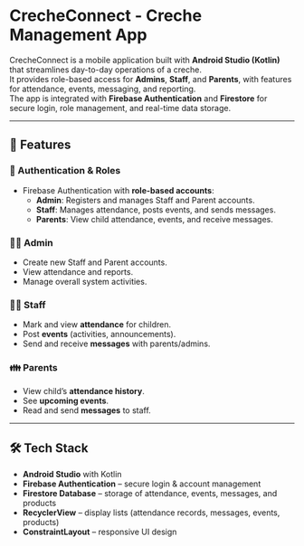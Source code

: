 # CrecheConnect - Creche Management App

CrecheConnect is a mobile application built with **Android Studio (Kotlin)** that streamlines day-to-day operations of a creche.  
It provides role-based access for **Admins**, **Staff**, and **Parents**, with features for attendance, events, messaging, and reporting.  
The app is integrated with **Firebase Authentication** and **Firestore** for secure login, role management, and real-time data storage.

---

## 📱 Features

### 🔑 Authentication & Roles
- Firebase Authentication with **role-based accounts**:
  - **Admin**: Registers and manages Staff and Parent accounts.
  - **Staff**: Manages attendance, posts events, and sends messages.
  - **Parents**: View child attendance, events, and receive messages.

### 👩‍🏫 Admin
- Create new Staff and Parent accounts.
- View attendance and reports.
- Manage overall system activities.

### 👨‍🏫 Staff
- Mark and view **attendance** for children.
- Post **events** (activities, announcements).
- Send and receive **messages** with parents/admins.

### 👪 Parents
- View child’s **attendance history**.
- See **upcoming events**.
- Read and send **messages** to staff.

---

## 🛠️ Tech Stack

- **Android Studio** with Kotlin
- **Firebase Authentication** – secure login & account management
- **Firestore Database** – storage of attendance, events, messages, and products
- **RecyclerView** – display lists (attendance records, messages, events, products)
- **ConstraintLayout** – responsive UI design



